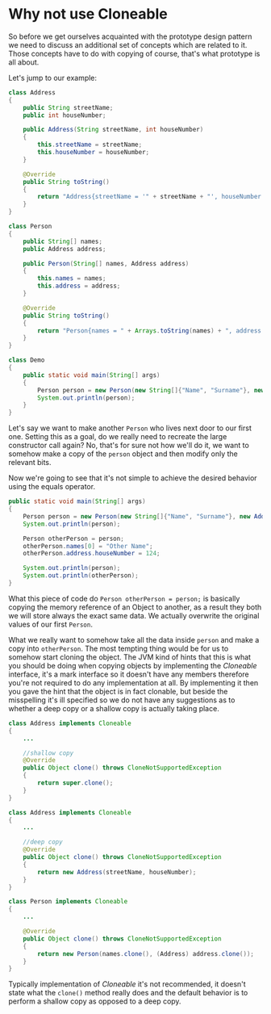 # Why not use Cloneable

So before we get ourselves acquainted with the prototype design pattern we need to discuss an additional set of concepts which are related to it. Those concepts have to do with copying of course, that's what prototype is all about.

Let's jump to our example:

```java
class Address
{
    public String streetName;
    public int houseNumber;

    public Address(String streetName, int houseNumber)
    {
        this.streetName = streetName;
        this.houseNumber = houseNumber;
    }

    @Override
    public String toString()
    {
        return "Address{streetName = '" + streetName + "', houseNumber = " + houseNumber + '}';  
    }
}

class Person
{
    public String[] names;
    public Address address;

    public Person(String[] names, Address address)
    {
        this.names = names;
        this.address = address;
    }

    @Override
    public String toString()
    {
        return "Person{names = " + Arrays.toString(names) + ", address = " + address + '}';
    }
}

class Demo
{
    public static void main(String[] args)
    {
        Person person = new Person(new String[]{"Name", "Surname"}, new Address("Broadway Street", 123));
        System.out.println(person);
    }
}
```

Let's say we want to make another `Person` who lives next door to our first one. Setting this as a goal, do we really need  to recreate the large constructor call again? No, that's for sure not how we'll do it, we want to somehow make a copy of the `person` object and then modify only the relevant bits.

Now we're going to see that it's not simple to achieve the desired behavior using the equals operator.

```java
public static void main(String[] args)
{
    Person person = new Person(new String[]{"Name", "Surname"}, new Address("Broadway Street", 123));
    System.out.println(person);

    Person otherPerson = person;
    otherPerson.names[0] = "Other Name";
    otherPerson.address.houseNumber = 124;

    System.out.println(person);
    System.out.println(otherPerson);
}
```

What this piece of code do `Person otherPerson = person;` is basically copying the memory reference of an Object to another, as a result they both we will store always the exact same data. We actually overwrite the original values of our first `Person`.

What we really want to somehow take all the data inside `person` and make a copy into `otherPerson`. The most tempting thing would be for us to somehow start cloning the object. The JVM kind of hints that this is what you should be doing when copying objects by implementing the _Cloneable_ interface, it's a mark interface so it doesn't have any members therefore you're not required to do any implementation at all. By implementing it then you gave the hint that the object is in fact clonable, but beside the misspelling it's ill specified so we do not have any suggestions as to whether a deep copy or a shallow copy is actually taking place. 

```java
class Address implements Cloneable
{
    ...

    //shallow copy
    @Override
    public Object clone() throws CloneNotSupportedException
    {
        return super.clone();
    }
}
```

```java
class Address implements Cloneable
{
    ...

    //deep copy
    @Override
    public Object clone() throws CloneNotSupportedException
    {
        return new Address(streetName, houseNumber);
    }
}
```

```java
class Person implements Cloneable
{
    ...

    @Override
    public Object clone() throws CloneNotSupportedException
    {
        return new Person(names.clone(), (Address) address.clone());
    }
}
```

Typically implementation of _Cloneable_ it's not recommended, it doesn't state what the `clone()` method really does and the default behavior is to perform a shallow copy as opposed to a deep copy.
